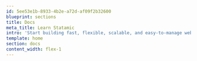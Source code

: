 ```yaml
---
id: 5ee53e1b-8933-4b2e-a72d-af09f2b32600
blueprint: sections
title: Docs
meta_title: Learn Statamic
intro: 'Start building fast, flexible, scalable, and easy-to-manage websites with Statamic 3.'
template: home
section: docs
content_width: flex-1
---
```

